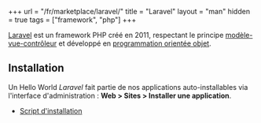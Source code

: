 +++
url = "/fr/marketplace/laravel/"
title = "Laravel"
layout = "man"
hidden = true
tags = ["framework", "php"]
+++

[Laravel](https://laravel.com/) est un framework PHP créé en 2011, respectant le principe [modèle-vue-contrôleur](https://fr.wikipedia.org/wiki/Mod%C3%A8le-vue-contr%C3%B4leur) et développé en [programmation orientée objet](https://fr.wikipedia.org/wiki/Programmation_orient%C3%A9e_objet).


## Installation

Un Hello World *Laravel* fait partie de nos applications auto-installables via l'interface d'administration : **Web > Sites > Installer une application**.

- [Script d'installation](https://admin.alwaysdata.com/site/application/script/21/detail/)
